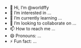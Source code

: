 - 👋 Hi, I’m @worldffy
- 👀 I’m interested in ...
- 🌱 I’m currently learning ...
- 💞️ I’m looking to collaborate on ...
- 📫 How to reach me ...
- 😄 Pronouns: ...
- ⚡ Fun fact: ...

<!---
worldffy/worldffy is a ✨ special ✨ repository because its `README.md` (this file) appears on your GitHub profile.
You can click the Preview link to take a look at your changes.
--->

